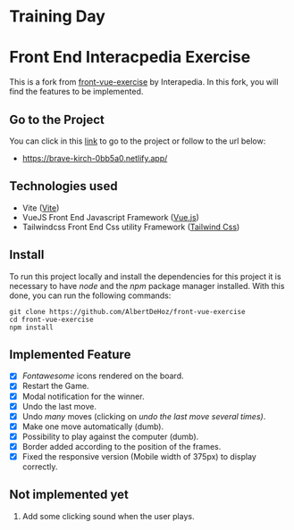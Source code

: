 # Training Day

# Front End Interacpedia Exercise

This is a fork from [front-vue-exercise](https://github.com/Ideaminds/front-vue-exercise) by Interapedia. In this fork, you will find the features to be implemented.

## Go to the Project
You can click in this [link](https://brave-kirch-0bb5a0.netlify.app/) to go to the project or follow to the url below:
- https://brave-kirch-0bb5a0.netlify.app/
## Technologies used
- Vite ([Vite](https://vitejs.dev))
- VueJS Front End Javascript Framework ([Vue.js](https://vuejs.org/))
- Tailwindcss Front End Css utility Framework ([Tailwind Css](https://tailwindcss.com/))

## Install

To run this project locally and install the dependencies for this project it is necessary to have *node* and the *npm* package manager installed. With this done, you can run the following commands:

```
git clone https://github.com/AlbertDeHoz/front-vue-exercise
cd front-vue-exercise
npm install
```

## Implemented Feature

- [x]  *Fontawesome* icons rendered on the board.
- [x]  Restart the Game.
- [x]  Modal notification for the winner.
- [x]  Undo the last move.
- [x]  Undo *many* moves (clicking on *undo the last move several times)*.
- [x]  Make one move automatically (dumb).
- [x]  Possibility to play against the computer (dumb).
- [x]  Border added according to the position of the frames.
- [x]  Fixed the responsive version (Mobile width of 375px) to display correctly.

## Not implemented yet

1. Add some clicking sound when the user plays.
